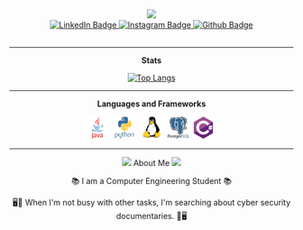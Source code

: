 <div id="header" align="center">
  <img src="https://media.giphy.com/media/v1.Y2lkPTc5MGI3NjExeWpxbndiM3dnZ2J6MjNtamwyY2txeXhlMDR0eGxzZm1hMThoNm54byZlcD12MV9pbnRlcm5hbF9naWZfYnlfaWQmY3Q9cw/xBTSwCTFkgfcdTjHMz/giphy.gif" width="100"/>
</div>

<div id="badges"  align="center">
  <a href="https://www.linkedin.com/in/sena-k%C4%B1l%C4%B1n%C3%A7-b61a05219/"  target="_blank">
    <img src="https://img.shields.io/badge/LinkedIn-blue?style=for-the-badge&logo=linkedin&logoColor=white" alt="LinkedIn Badge"/>
  </a>
  <a href="https://www.instagram.com/1senaklnc/"  target="_blank">
    <img src="https://img.shields.io/badge/Instagram-E4405F?style=for-the-badge&logo=instagram&logoColor=white" alt="Instagram Badge"/>
  </a>
  <a href="https://github.com/senaakilinc">
    <img src="https://img.shields.io/badge/GitHub-100000?style=for-the-badge&logo=github&logoColor=white" alt="Github Badge"/>
  </a>
</div>
<div align="center">
<img src="https://komarev.com/ghpvc/?username=senaakilinc&style=flat-square&color=blue" alt=""/>
</div>

---

<p align="center"><strong>Stats</strong></p>
<p align="center">
  <a href="https://github.com/anuraghazra/github-readme-stats">
    <img src="https://github-readme-stats.vercel.app/api/top-langs/?username=senaakilinc&layout=compact&theme=vision-friendly-dark" alt="Top Langs">
  </a>
</p>

---

<p align="center"><strong>Languages and Frameworks</strong></p>
<div align="center">
  <img src="https://github.com/devicons/devicon/blob/master/icons/java/java-original-wordmark.svg" title="Java" alt="Java" width="40" height="40"/>&nbsp;
  <img src="https://github.com/devicons/devicon/blob/master/icons/python/python-original-wordmark.svg" title="Python" alt="Python" width="40" height="40"/>&nbsp;
  <img src="https://github.com/devicons/devicon/blob/master/icons/linux/linux-original.svg" title="Django" alt="Linux" width="40" height="40"/>&nbsp;
  <img src="https://github.com/devicons/devicon/blob/master/icons/postgresql/postgresql-original-wordmark.svg" title="SQL" alt="SQL" width="40" height="40"/>
  <img src="https://github.com/devicons/devicon/blob/master/icons/csharp/csharp-original.svg" title="Unity" alt="CSharp" width="40" height="40"/>&nbsp;
</div>

---

<p align="center">
    <img src="https://media.giphy.com/media/v1.Y2lkPTc5MGI3NjExdXJzZ3pzM3JlbTB0a2tybXRnZ3JnMzhubTgxNTVrczIwdDdwa2p1ZCZlcD12MV9pbnRlcm5hbF9naWZfYnlfaWQmY3Q9cw/IauL6LvGNlT3ffhcqq/giphy.gif" width="20">
    About Me
    <img src="https://media.giphy.com/media/v1.Y2lkPTc5MGI3NjExdXJzZ3pzM3JlbTB0a2tybXRnZ3JnMzhubTgxNTVrczIwdDdwa2p1ZCZlcD12MV9pbnRlcm5hbF9naWZfYnlfaWQmY3Q9cw/IauL6LvGNlT3ffhcqq/giphy.gif" width="20">
</p>
<p align="center">
   📚 I am a Computer Engineering Student 📚
</p>
<p align="center">
    🖥️🔐 When I'm not busy with other tasks, I'm searching about cyber security documentaries. 🔐🖥️
</p>


